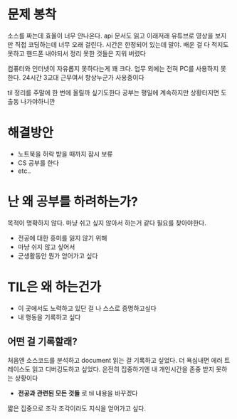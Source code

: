 # 문제 봉착

소스를 짜는데 효율이 너무 안나온다. api 문서도 읽고 이래저래 유튜브로 영상을 보지만 직접 코딩하는데 너무 오래 걸린다. 시간은 한정되어 있는데 말야. 배운 걸 다 적지도 못하고 핸드폰 내야되서 정리 못한 것들은 지워 버렸다

컴퓨터와 인터넷이 자유롭지 못하다는게 꽤 크다. 업무 외에는 전혀 PC를 사용하지 못한다. 24시간 3교대 근무여서 항상누군가 사용중이다

til 정리를 주말에 한 번에 올릴까 싶기도한다 공부는 평일에 계속하지만 상황터지면 도 출동 나가야하니깐


# 해결방안

* 노트북을 허락 받을 때까지 잠시 보류
* CS 공부를 한다
* etc..

# 난 왜 공부를 하려하는가?

목적이 명확하지 않다. 마냥 쉬고 싶지 않아서 하는거 같다 필요를 찾아야한다.

* 전공에 대한 흥미를 잃지 않기 위해
* 마냥 쉬지 않고 싶어서
* 군생활동안 뭔가 얻어가고 싶다

# TIL은 왜 하는건가

* 이 곳에서도 노력하고 있단 걸 나 스스로 증명하고싶다
* 내 행동을 기록하고 싶다

## 어떤 걸 기록할래?

처음엔 소스코드를 분석하고 document 읽는 걸 기록하고 싶었다. 더 욕심내면 에러 트레이스도 읽고 디버깅도하고 싶었다.
온전히 집중하기엔 내 개인시간을 존중 받지 못하는 상황이다

* __전공과 관련된 모든 것들__ 로 til 내용을 바꾸겠다

짧은 집중으로 조각 조각이라도 지식을 얻어가고 싶다.

